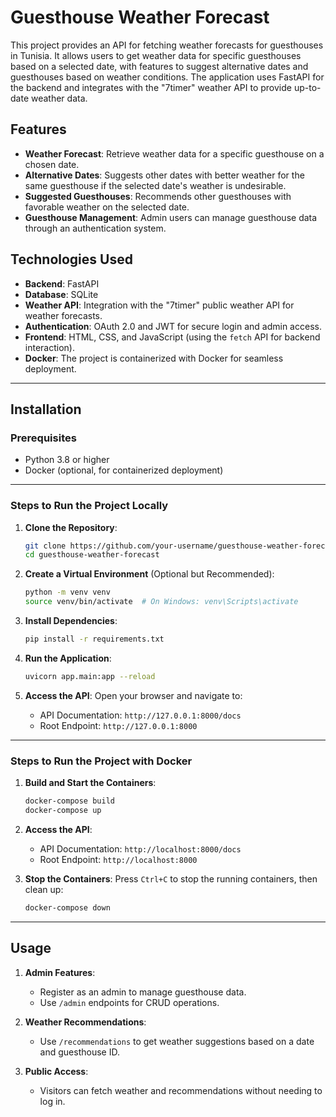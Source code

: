
# Guesthouse Weather Forecast

This project provides an API for fetching weather forecasts for guesthouses in Tunisia. It allows users to get weather data for specific guesthouses based on a selected date, with features to suggest alternative dates and guesthouses based on weather conditions. The application uses FastAPI for the backend and integrates with the "7timer" weather API to provide up-to-date weather data.

## Features

- **Weather Forecast**: Retrieve weather data for a specific guesthouse on a chosen date.
- **Alternative Dates**: Suggests other dates with better weather for the same guesthouse if the selected date's weather is undesirable.
- **Suggested Guesthouses**: Recommends other guesthouses with favorable weather on the selected date.
- **Guesthouse Management**: Admin users can manage guesthouse data through an authentication system.

## Technologies Used

- **Backend**: FastAPI
- **Database**: SQLite
- **Weather API**: Integration with the "7timer" public weather API for weather forecasts.
- **Authentication**: OAuth 2.0 and JWT for secure login and admin access.
- **Frontend**: HTML, CSS, and JavaScript (using the `fetch` API for backend interaction).
- **Docker**: The project is containerized with Docker for seamless deployment.

---

## Installation

### Prerequisites
- Python 3.8 or higher
- Docker (optional, for containerized deployment)

---

### Steps to Run the Project Locally

1. **Clone the Repository**:
   ```bash
   git clone https://github.com/your-username/guesthouse-weather-forecast.git
   cd guesthouse-weather-forecast
   ```

2. **Create a Virtual Environment** (Optional but Recommended):
   ```bash
   python -m venv venv
   source venv/bin/activate  # On Windows: venv\Scripts\activate
   ```

3. **Install Dependencies**:
   ```bash
   pip install -r requirements.txt
   ```

4. **Run the Application**:
   ```bash
   uvicorn app.main:app --reload
   ```

5. **Access the API**:
   Open your browser and navigate to:
   - API Documentation: `http://127.0.0.1:8000/docs`
   - Root Endpoint: `http://127.0.0.1:8000`

---

### Steps to Run the Project with Docker

1. **Build and Start the Containers**:
   ```bash
   docker-compose build
   docker-compose up
   ```

2. **Access the API**:
   - API Documentation: `http://localhost:8000/docs`
   - Root Endpoint: `http://localhost:8000`

3. **Stop the Containers**:
   Press `Ctrl+C` to stop the running containers, then clean up:
   ```bash
   docker-compose down
   ```

---

## Usage

1. **Admin Features**:
   - Register as an admin to manage guesthouse data.
   - Use `/admin` endpoints for CRUD operations.

2. **Weather Recommendations**:
   - Use `/recommendations` to get weather suggestions based on a date and guesthouse ID.

3. **Public Access**:
   - Visitors can fetch weather and recommendations without needing to log in.
